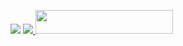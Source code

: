 <p "> <img src="https://img.shields.io/github/forks/Aquila-14/EMCEE?color=red&logo=github&logoColor=green&style=for-the-badge" /></a>  
    <a href="https://pypi.org/project/Telethon/"> <img src="https://img.shields.io/pypi/v/telethon?color=yellow&label=telethon&logo=python&lo
The easiest way to deploy this Bot
<p align="center"><a href="https://heroku.com/deploy?template=https://github.com/KUNAL12459/EMCEE"> <img src="https://img.shields.io/badge/Deploy%20To%20Heroku-black?style=for-the-badge&logo=heroku" width="220" height="38.45"/></a></p>
 
## 
